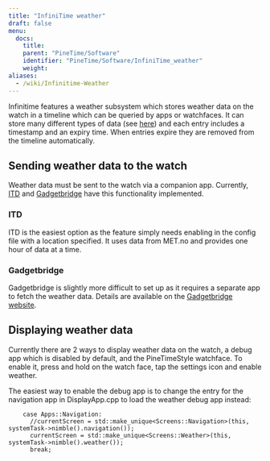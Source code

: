 ```yaml
---
title: "InfiniTime weather"
draft: false
menu:
  docs:
    title:
    parent: "PineTime/Software"
    identifier: "PineTime/Software/InfiniTime_weather"
    weight:
aliases:
  - /wiki/Infinitime-Weather
---
```


Infinitime features a weather subsystem which stores weather data on the watch in a timeline which can be queried by apps or watchfaces. It can store many different types of data (see [here](https://github.com/InfiniTimeOrg/InfiniTime/blob/main/src/components/ble/SimpleWeatherService.h)) and each entry includes a timestamp and an expiry time. When entries expire they are removed from the timeline automatically.

## Sending weather data to the watch

Weather data must be sent to the watch via a companion app. Currently, [ITD](https://gitea.elara.ws/Elara6331/itd) and [Gadgetbridge](https://www.gadgetbridge.org)  have this functionality implemented. 

### ITD
ITD is the easiest option as the feature simply needs enabling in the config file with a location specified. It uses data from MET.no and provides one hour of data at a time.

### Gadgetbridge
Gadgetbridge is slightly more difficult to set up as it requires a separate app to fetch the weather data. Details are available on the [Gadgetbridge website](https://gadgetbridge.org/basics/features/weather/).

## Displaying weather data

Currently there are 2 ways to display weather data on the watch, a debug app  which is disabled by default, and the PineTimeStyle watchface. To enable it, press and hold on the watch face, tap the settings icon and enable weather.

The easiest way to enable the debug app is to change the entry for the navigation app in DisplayApp.cpp to load the weather debug app instead:

```
    case Apps::Navigation:
      //currentScreen = std::make_unique<Screens::Navigation>(this, systemTask->nimble().navigation());
      currentScreen = std::make_unique<Screens::Weather>(this, systemTask->nimble().weather());
      break;
```
